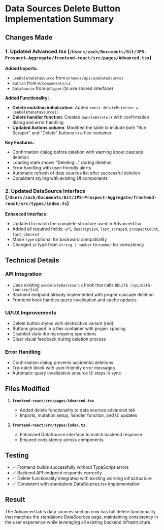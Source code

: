 # Data Sources Delete Button Implementation Summary

## Changes Made

### 1. Updated Advanced.tsx (`/Users/zach/Documents/Git/JPS-Prospect-Aggregate/frontend-react/src/pages/Advanced.tsx`)

**Added Imports:**
- `useDeleteDataSource` from `@/hooks/api/useDataSources`
- `Button` from `@/components/ui`
- `DataSource` from `@/types` (to use shared interface)

**Added Functionality:**
- **Delete mutation initialization**: Added `const deleteMutation = useDeleteDataSource()`
- **Delete handler function**: Created `handleDelete()` with confirmation dialog and error handling
- **Updated Actions column**: Modified the table to include both "Run Scraper" and "Delete" buttons in a flex container

**Key Features:**
- Confirmation dialog before deletion with warning about cascade deletion
- Loading state shows "Deleting..." during deletion
- Error handling with user-friendly alerts
- Automatic refresh of data sources list after successful deletion
- Consistent styling with existing UI components

### 2. Updated DataSource Interface (`/Users/zach/Documents/Git/JPS-Prospect-Aggregate/frontend-react/src/types/index.ts`)

**Enhanced Interface:**
- Updated to match the complete structure used in Advanced.tsx
- Added all required fields: `url`, `description`, `last_scraped`, `prospectCount`, `last_checked`
- Made `type` optional for backward compatibility
- Changed `id` type from `string | number` to `number` for consistency

## Technical Details

### API Integration
- Uses existing `useDeleteDataSource` hook that calls `DELETE /api/data-sources/{id}`
- Backend endpoint already implemented with proper cascade deletion
- Frontend hook handles query invalidation and cache updates

### UI/UX Improvements
- Delete button styled with destructive variant (red)
- Buttons grouped in a flex container with proper spacing
- Disabled state during ongoing operations
- Clear visual feedback during deletion process

### Error Handling
- Confirmation dialog prevents accidental deletions
- Try-catch block with user-friendly error messages
- Automatic query invalidation ensures UI stays in sync

## Files Modified

1. **`frontend-react/src/pages/Advanced.tsx`**
   - Added delete functionality to data sources advanced tab
   - Imports, mutation setup, handler function, and UI updates

2. **`frontend-react/src/types/index.ts`**
   - Enhanced DataSource interface to match backend response
   - Ensured consistency across components

## Testing

- ✅ Frontend builds successfully without TypeScript errors
- ✅ Backend API endpoint responds correctly
- ✅ Delete functionality integrated with existing working infrastructure
- ✅ Consistent with standalone DataSources.tsx implementation

## Result

The Advanced tab's data sources section now has full delete functionality that matches the standalone DataSources page, maintaining consistency in the user experience while leveraging all existing backend infrastructure.